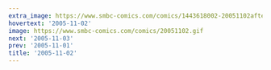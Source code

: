 ```yaml
---
extra_image: https://www.smbc-comics.com/comics/1443618002-20051102after.png
hovertext: '2005-11-02'
image: https://www.smbc-comics.com/comics/20051102.gif
next: '2005-11-03'
prev: '2005-11-01'
title: '2005-11-02'
---
```

